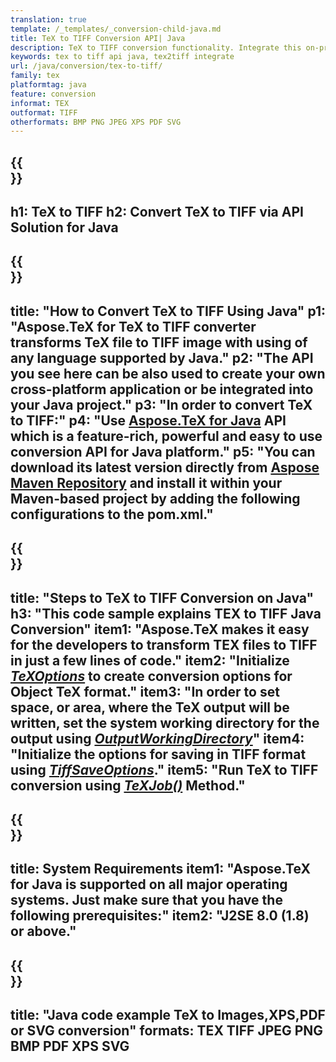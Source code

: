 ```yaml
---
translation: true
template: /_templates/_conversion-child-java.md
title: TeX to TIFF Conversion API| Java 
description: TeX to TIFF conversion functionality. Integrate this on-premise Java library into your project or use cross-platform applications to convert TeX to TIFF.
keywords: tex to tiff api java, tex2tiff integrate
url: /java/conversion/tex-to-tiff/
family: tex
platformtag: java
feature: conversion
informat: TEX
outformat: TIFF
otherformats: BMP PNG JPEG XPS PDF SVG
---
```


{{<section banner>}}
---
h1: TeX to TIFF
h2: Convert TeX to TIFF via API Solution for Java
---

{{<section overview>}}
---
title: "How to Convert TeX to TIFF Using Java"
p1: "Aspose.TeX for TeX to TIFF converter transforms TeX file to TIFF image with using of any language supported by Java."
p2: "The API you see here can be also used to create your own cross-platform application or be integrated into your Java project."
p3: "In order to convert TeX to TIFF:"
p4: "Use [Aspose.TeX for Java](https://products.aspose.com/tex/java) API which is a feature-rich, powerful and easy to use conversion API for Java platform."
p5: "You can download its latest version directly from [Aspose Maven Repository](https://repository.aspose.com/tex/) and install it within your Maven-based project by adding the following configurations to the pom.xml."
---

{{<section feature1>}}
---
title: "Steps to TeX to TIFF Conversion on Java"
h3: "This code sample explains TEX to TIFF Java Conversion"
item1: "Aspose.TeX makes it easy for the developers to transform TEX files to TIFF in just a few lines of code."
item2: "Initialize [*TeXOptions*](https://reference.aspose.com/tex/java/com.aspose.tex/TeXOptions) to create conversion options for Object TeX format."
item3: "In order to set space, or area, where the TeX output will be written, set the system working directory for the output using [*OutputWorkingDirectory*](https://reference.aspose.com/tex/java/com.aspose.tex/TeXOptions#getOutputWorkingDirectory--)"
item4: "Initialize the options for saving in TIFF format using [*TiffSaveOptions*](https://reference.aspose.com/tex/java/com.aspose.tex.rendering/TiffSaveOptions)."
item5: "Run TeX to TIFF conversion using [*TeXJob()*](https://reference.aspose.com/tex/java/com.aspose.tex/TeXJob) Method."
---

{{<section feature2>}}
---
title: System Requirements
item1: "Aspose.TeX for Java is supported on all major operating systems. Just make sure that you have the following prerequisites:"
item2: "J2SE 8.0 (1.8) or above."
---

{{<section widget>}}
---
title: "Java code example TeX to Images,XPS,PDF or SVG conversion"
formats: TEX TIFF JPEG PNG BMP PDF XPS SVG
---